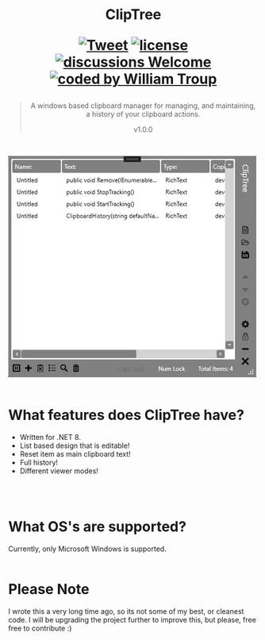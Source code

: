 <h1 align="center">
ClipTree

[![Tweet](https://img.shields.io/twitter/url/http/shields.io.svg?style=social)](https://twitter.com/intent/tweet?text=ClipTree.js%2C%20a%20free%20windows%clipboard%20manager&url=https://github.com/williamtroup/ClipTree&hashtags=windows,clipboard,manager)
[![license](https://img.shields.io/badge/license-MIT-green)](https://github.com/williamtroup/ClipTree/blob/main/LICENSE.txt)
[![discussions Welcome](https://img.shields.io/badge/discussions-Welcome-red)](https://github.com/williamtroup/ClipTree/discussions)
[![coded by William Troup](https://img.shields.io/badge/coded_by-William_Troup-yellow)](https://william-troup.com/)
</h1>

> <p align="center">A windows based clipboard manager for managing, and maintaining, a history of your clipboard actions.</p>
> <p align="center">v1.0.0</p>
<br />

![ClipTree](docs/images/main.png)
<br>
<br>

<h1>What features does ClipTree have?</h1>

- Written for .NET 8.
- List based design that is editable!
- Reset item as main clipboard text!
- Full history!
- Different viewer modes!
<br />
<br />


<h1>What OS's are supported?</h1>

Currently, only Microsoft Windows is supported.
<br>
<br>


<h1>Please Note</h1>

I wrote this a very long time ago, so its not some of my best, or cleanest code.  I will be upgrading the project further to improve this, but please, free free to contribute :)
<br>
<br>